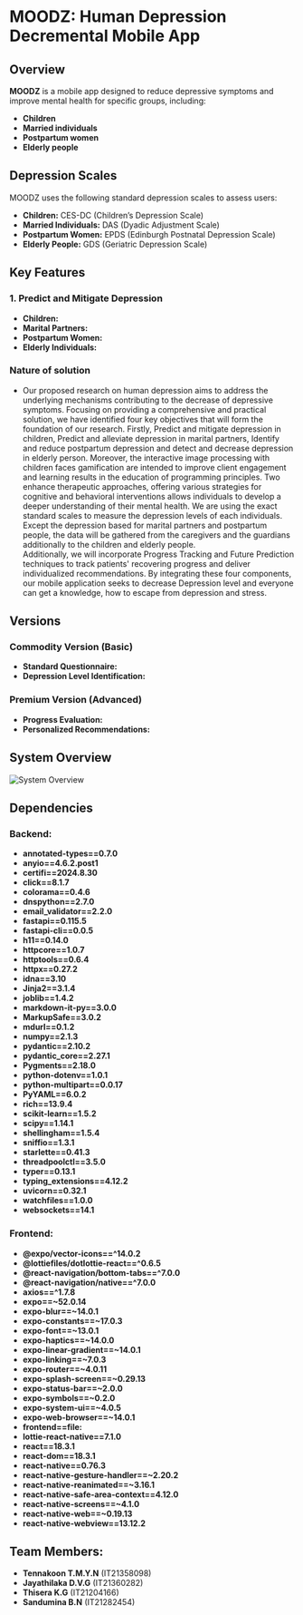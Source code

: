 # MOODZ: Human Depression Decremental Mobile App

## Overview
**MOODZ** is a mobile app designed to reduce depressive symptoms and improve mental health for specific groups, including:
- **Children**
- **Married individuals**
- **Postpartum women**
- **Elderly people**


## Depression Scales
MOODZ uses the following standard depression scales to assess users:
- **Children:** CES-DC (Children’s Depression Scale)
- **Married Individuals:** DAS (Dyadic Adjustment Scale)
- **Postpartum Women:** EPDS (Edinburgh Postnatal Depression Scale)
- **Elderly People:** GDS (Geriatric Depression Scale)

## Key Features

### 1. **Predict and Mitigate Depression**
- **Children:**  
- **Marital Partners:**
- **Postpartum Women:**
- **Elderly Individuals:** 

### **Nature of solution**
- Our proposed research on human depression aims to address the underlying mechanisms contributing to the decrease of depressive symptoms. Focusing on providing a comprehensive and practical solution, we have identified four key objectives that will form the foundation of our research. Firstly, Predict and mitigate depression in children, Predict and alleviate depression in marital partners, Identify and reduce postpartum depression and detect and decrease depression in elderly person.
Moreover, the interactive image processing with children faces gamification are intended to improve client engagement and learning results in the education of programming principles. Two enhance therapeutic approaches, offering various strategies for cognitive and behavioral interventions allows individuals to develop a deeper understanding of their mental health. 
We are using the exact standard scales to measure the depression levels of each individuals. Except the depression based for marital partners and postpartum people, the data will be gathered from the caregivers and the guardians additionally to the children and elderly people.    
Additionally, we will incorporate Progress Tracking and Future Prediction techniques to track patients' recovering progress and deliver individualized recommendations. By integrating these four components, our mobile application seeks to decrease Depression level and everyone can get a knowledge, how to escape from depression and stress.

## Versions

### **Commodity Version** (Basic)
- **Standard Questionnaire:** 
- **Depression Level Identification:**

### **Premium Version** (Advanced)
- **Progress Evaluation:**
- **Personalized Recommendations:**

## System Overview
![System Overview](https://github.com/user-attachments/assets/a02cbf15-861b-439d-8075-2ba6d8f35a07)

## Dependencies

### Backend:
- **annotated-types==0.7.0**
- **anyio==4.6.2.post1**
- **certifi==2024.8.30**
- **click==8.1.7**
- **colorama==0.4.6**
- **dnspython==2.7.0**
- **email_validator==2.2.0**
- **fastapi==0.115.5**
- **fastapi-cli==0.0.5**
- **h11==0.14.0**
- **httpcore==1.0.7**
- **httptools==0.6.4**
- **httpx==0.27.2**
- **idna==3.10**
- **Jinja2==3.1.4**
- **joblib==1.4.2**
- **markdown-it-py==3.0.0**
- **MarkupSafe==3.0.2**
- **mdurl==0.1.2**
- **numpy==2.1.3**
- **pydantic==2.10.2**
- **pydantic_core==2.27.1**
- **Pygments==2.18.0**
- **python-dotenv==1.0.1**
- **python-multipart==0.0.17**
- **PyYAML==6.0.2**
- **rich==13.9.4**
- **scikit-learn==1.5.2**
- **scipy==1.14.1**
- **shellingham==1.5.4**
- **sniffio==1.3.1**
- **starlette==0.41.3**
- **threadpoolctl==3.5.0**
- **typer==0.13.1**
- **typing_extensions==4.12.2**
- **uvicorn==0.32.1**
- **watchfiles==1.0.0**
- **websockets==14.1**

### Frontend:
- **@expo/vector-icons==^14.0.2**
- **@lottiefiles/dotlottie-react==^0.6.5**
- **@react-navigation/bottom-tabs==^7.0.0**
- **@react-navigation/native==^7.0.0**
- **axios==^1.7.8**
- **expo==~52.0.14**
- **expo-blur==~14.0.1**
- **expo-constants==~17.0.3**
- **expo-font==~13.0.1**
- **expo-haptics==~14.0.0**
- **expo-linear-gradient==~14.0.1**
- **expo-linking==~7.0.3**
- **expo-router==~4.0.11**
- **expo-splash-screen==~0.29.13**
- **expo-status-bar==~2.0.0**
- **expo-symbols==~0.2.0**
- **expo-system-ui==~4.0.5**
- **expo-web-browser==~14.0.1**
- **frontend==file:**
- **lottie-react-native==7.1.0**
- **react==18.3.1**
- **react-dom==18.3.1**
- **react-native==0.76.3**
- **react-native-gesture-handler==~2.20.2**
- **react-native-reanimated==~3.16.1**
- **react-native-safe-area-context==4.12.0**
- **react-native-screens==~4.1.0**
- **react-native-web==~0.19.13**
- **react-native-webview==13.12.2**

## Team Members:
- **Tennakoon T.M.Y.N** (IT21358098)
- **Jayathilaka D.V.G** (IT21360282)
- **Thisera K.G** (IT21204166)
- **Sandumina B.N** (IT21282454)

